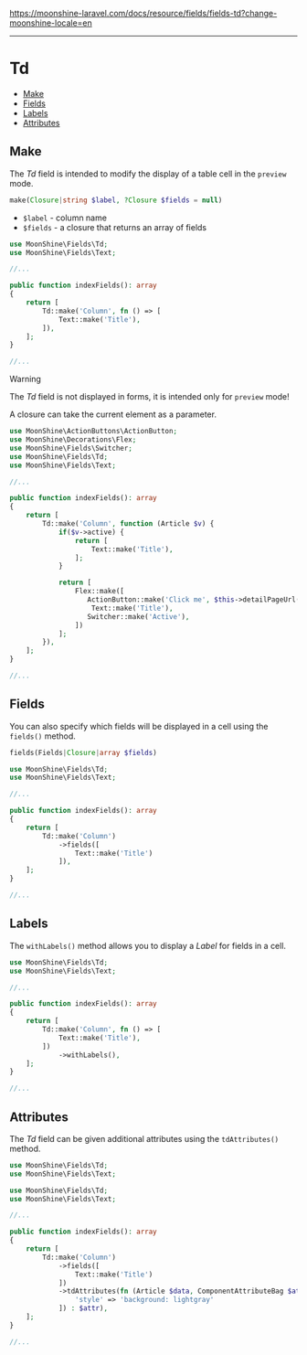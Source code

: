https://moonshine-laravel.com/docs/resource/fields/fields-td?change-moonshine-locale=en

------

# Td

- [Make](#make)
- [Fields](#fields)
- [Labels](#labels)
- [Attributes](#attributes)

<a name="make"></a>
## Make

The *Td* field is intended to modify the display of a table cell in the `preview` mode.

```php
make(Closure|string $label, ?Closure $fields = null)
```

- `$label` - column name
- `$fields` - a closure that returns an array of fields

```php
use MoonShine\Fields\Td;
use MoonShine\Fields\Text;

//...

public function indexFields(): array
{
    return [
        Td::make('Column', fn () => [
            Text::make('Title'),
        ]),
    ];
}

//...
```

>[!WARNING]
>The *Td* field is not displayed in forms, it is intended only for `preview` mode!

A closure can take the current element as a parameter.

```php
use MoonShine\ActionButtons\ActionButton;
use MoonShine\Decorations\Flex;
use MoonShine\Fields\Switcher;
use MoonShine\Fields\Td;
use MoonShine\Fields\Text;

//...

public function indexFields(): array
{
    return [
        Td::make('Column', function (Article $v) {
            if($v->active) {
                return [
                    Text::make('Title'),
                ];
            }

            return [
                Flex::make([
                   ActionButton::make('Click me', $this->detailPageUrl($v)),
                    Text::make('Title'),
                   Switcher::make('Active'),
                ])
            ];
        }),
    ];
}

//...
```

<a name="fields"></a>
## Fields

You can also specify which fields will be displayed in a cell using the `fields()` method.

```php
fields(Fields|Closure|array $fields)
```

```php
use MoonShine\Fields\Td;
use MoonShine\Fields\Text;

//...

public function indexFields(): array
{
    return [
        Td::make('Column')
            ->fields([
                Text::make('Title')
            ]),
    ];
}

//...
```

<a name="labels"></a>
## Labels

The `withLabels()` method allows you to display a *Label* for fields in a cell.

```php
use MoonShine\Fields\Td;
use MoonShine\Fields\Text;

//...

public function indexFields(): array
{
    return [
        Td::make('Column', fn () => [
            Text::make('Title'),
        ])
            ->withLabels(),
    ];
}

//...
```
<a name="attributes"></a>
## Attributes

The *Td* field can be given additional attributes using the `tdAttributes()` method.

```php
use MoonShine\Fields\Td;
use MoonShine\Fields\Text;
```

```php
use MoonShine\Fields\Td;
use MoonShine\Fields\Text;

//...

public function indexFields(): array
{
    return [
        Td::make('Column')
            ->fields([
                Text::make('Title')
            ])
            ->tdAttributes(fn (Article $data, ComponentAttributeBag $attr) => $data->getKey() === 2 ? $attr->merge([
                'style' => 'background: lightgray'
            ]) : $attr),
    ];
}

//...
```
